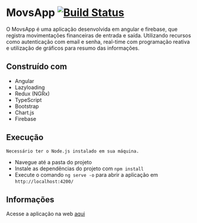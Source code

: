 # MovsApp [![Build Status](https://travis-ci.org/WillACosta/movs-app.svg?branch=master)](https://travis-ci.org/WillACosta/movs-app)

O MovsApp é uma aplicação desenvolvida em angular e firebase, que registra movimentações financeiras de entrada e saída. Utilizando recursos como autenticação com email e senha, real-time com programação reativa e utilização de gráficos para resumo das informações.

## Construído com

- Angular
- Lazyloading
- Redux (NGRx)
- TypeScript
- Bootstrap
- Chart.js
- Firebase

## Execução

    Necessário ter o Node.js instalado em sua máquina.

- Navegue até a pasta do projeto
- Instale as dependências do projeto com `npm install`
- Execute o comando `ng serve -o` para abrir a aplicação em `http://localhost:4200/`

## Informações
  
  Acesse a aplicação na web [aqui](https://erp-app-213b8.web.app/login)
